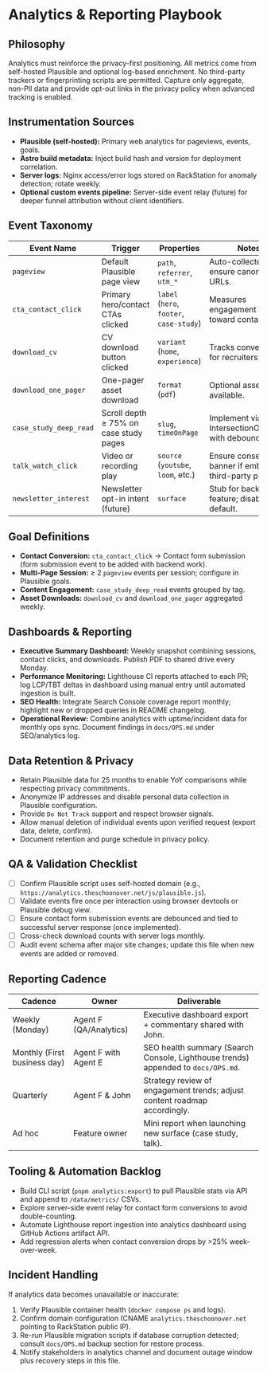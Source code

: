 # Analytics & Reporting Playbook

## Philosophy
Analytics must reinforce the privacy-first positioning. All metrics come from self-hosted Plausible and optional log-based enrichment. No third-party trackers or fingerprinting scripts are permitted. Capture only aggregate, non-PII data and provide opt-out links in the privacy policy when advanced tracking is enabled.

## Instrumentation Sources
- **Plausible (self-hosted):** Primary web analytics for pageviews, events, goals.
- **Astro build metadata:** Inject build hash and version for deployment correlation.
- **Server logs:** Nginx access/error logs stored on RackStation for anomaly detection; rotate weekly.
- **Optional custom events pipeline:** Server-side event relay (future) for deeper funnel attribution without client identifiers.

## Event Taxonomy
| Event Name | Trigger | Properties | Notes |
|------------|---------|------------|-------|
| `pageview` | Default Plausible page view | `path`, `referrer`, `utm_*` | Auto-collected; ensure canonical URLs.
| `cta_contact_click` | Primary hero/contact CTAs clicked | `label` (`hero`, `footer`, `case-study`) | Measures engagement funnel toward contact form.
| `download_cv` | CV download button clicked | `variant` (`home`, `experience`) | Tracks conversion for recruiters.
| `download_one_pager` | One-pager asset download | `format` (`pdf`) | Optional asset once available.
| `case_study_deep_read` | Scroll depth ≥ 75% on case study pages | `slug`, `timeOnPage` | Implement via IntersectionObserver with debouncing.
| `talk_watch_click` | Video or recording play | `source` (`youtube`, `loom`, etc.) | Ensure consent banner if embedding third-party players.
| `newsletter_interest` | Newsletter opt-in intent (future) | `surface` | Stub for backlog feature; disabled by default.

## Goal Definitions
- **Contact Conversion:** `cta_contact_click` → Contact form submission (form submission event to be added with backend work).
- **Multi-Page Session:** ≥ 2 `pageview` events per session; configure in Plausible goals.
- **Content Engagement:** `case_study_deep_read` events grouped by tag.
- **Asset Downloads:** `download_cv` and `download_one_pager` aggregated weekly.

## Dashboards & Reporting
- **Executive Summary Dashboard:** Weekly snapshot combining sessions, contact clicks, and downloads. Publish PDF to shared drive every Monday.
- **Performance Monitoring:** Lighthouse CI reports attached to each PR; log LCP/TBT deltas in dashboard using manual entry until automated ingestion is built.
- **SEO Health:** Integrate Search Console coverage report monthly; highlight new or dropped queries in README changelog.
- **Operational Review:** Combine analytics with uptime/incident data for monthly ops sync. Document findings in `docs/OPS.md` under SEO/analytics log.

## Data Retention & Privacy
- Retain Plausible data for 25 months to enable YoY comparisons while respecting privacy commitments.
- Anonymize IP addresses and disable personal data collection in Plausible configuration.
- Provide `Do Not Track` support and respect browser signals.
- Allow manual deletion of individual events upon verified request (export data, delete, confirm).
- Document retention and purge schedule in privacy policy.

## QA & Validation Checklist
- [ ] Confirm Plausible script uses self-hosted domain (e.g., `https://analytics.theschoonover.net/js/plausible.js`).
- [ ] Validate events fire once per interaction using browser devtools or Plausible debug view.
- [ ] Ensure contact form submission events are debounced and tied to successful server response (once implemented).
- [ ] Cross-check download counts with server logs monthly.
- [ ] Audit event schema after major site changes; update this file when new events are added or removed.

## Reporting Cadence
| Cadence | Owner | Deliverable |
|---------|-------|-------------|
| Weekly (Monday) | Agent F (QA/Analytics) | Executive dashboard export + commentary shared with John. |
| Monthly (First business day) | Agent F with Agent E | SEO health summary (Search Console, Lighthouse trends) appended to `docs/OPS.md`. |
| Quarterly | Agent F & John | Strategy review of engagement trends; adjust content roadmap accordingly. |
| Ad hoc | Feature owner | Mini report when launching new surface (case study, talk). |

## Tooling & Automation Backlog
- Build CLI script (`pnpm analytics:export`) to pull Plausible stats via API and append to `/data/metrics/` CSVs.
- Explore server-side event relay for contact form conversions to avoid double-counting.
- Automate Lighthouse report ingestion into analytics dashboard using GitHub Actions artifact API.
- Add regression alerts when contact conversion drops by >25% week-over-week.

## Incident Handling
If analytics data becomes unavailable or inaccurate:
1. Verify Plausible container health (`docker compose ps` and logs).
2. Confirm domain configuration (CNAME `analytics.theschoonover.net` pointing to RackStation public IP).
3. Re-run Plausible migration scripts if database corruption detected; consult `docs/OPS.md` backup section for restore process.
4. Notify stakeholders in analytics channel and document outage window plus recovery steps in this file.
